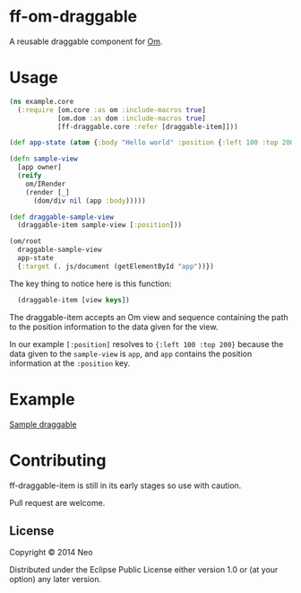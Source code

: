 # ff-om-draggable

A reusable draggable component for [Om](https://github.com/swannodette/om).

# Usage

```clj
(ns example.core
  (:require [om.core :as om :include-macros true]
            [om.dom :as dom :include-macros true]
            [ff-draggable.core :refer [draggable-item]]))

(def app-state (atom {:body "Hello world" :position {:left 100 :top 200}}))

(defn sample-view
  [app owner]
  (reify
    om/IRender
    (render [_]
      (dom/div nil (app :body)))))

(def draggable-sample-view
  (draggable-item sample-view [:position]))

(om/root
  draggable-sample-view
  app-state
  {:target (. js/document (getElementById "app"))})
```

The key thing to notice here is this function:

```clj
  (draggable-item [view keys])
```

The draggable-item accepts an Om view and sequence containing the path to
the position information to the data given for the view.

In our example `[:position]` resolves to `{:left 100 :top 200}` because the
data given to the `sample-view` is `app`, and `app` contains the position
information at the `:position` key.

# Example

[Sample draggable](http://ff-om-draggable.s3.amazonaws.com/index.html)

# Contributing

ff-draggable-item is still in its early stages so use with caution.

Pull request are welcome.

## License

Copyright © 2014 Neo

Distributed under the Eclipse Public License either version 1.0 or (at
your option) any later version.
